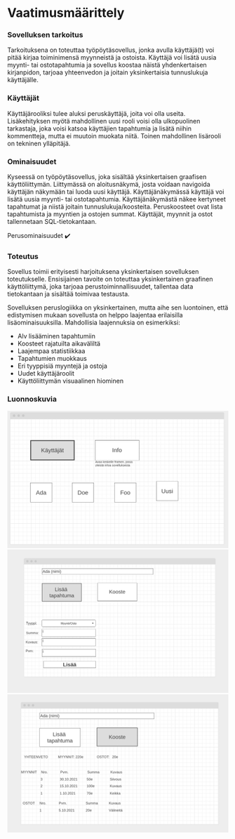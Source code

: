 # Vaatimusmäärittely
### Sovelluksen tarkoitus
Tarkoituksena on toteuttaa työpöytäsovellus, jonka avulla käyttäjä(t) voi pitää kirjaa toiminimensä myynneistä ja ostoista.
Käyttäjä voi lisätä uusia myynti- tai ostotapahtumia ja sovellus koostaa näistä yhdenkertaisen kirjanpidon, tarjoaa yhteenvedon ja joitain yksinkertaisia tunnuslukuja käyttäjälle.

### Käyttäjät
Käyttäjärooliksi tulee aluksi peruskäyttäjä, joita voi olla useita. Lisäkehityksen myötä mahdollinen uusi rooli voisi olla ulkopuolinen tarkastaja, joka voisi katsoa käyttäjien tapahtumia ja lisätä niihin kommentteja, mutta ei muutoin muokata niitä. Toinen mahdollinen lisärooli on tekninen ylläpitäjä.

### Ominaisuudet
Kyseessä on työpöytäsovellus, joka sisältää yksinkertaisen graafisen käyttöliittymän. Liittymässä on aloitusnäkymä, josta voidaan navigoida käyttäjän näkymään tai luoda uusi käyttäjä.
Käyttäjänäkymässä käyttäjä voi lisätä uusia myynti- tai ostotapahtumia. Käyttäjänäkymästä näkee kertyneet tapahtumat ja niistä joitain tunnuslukuja/koosteita. Peruskoosteet ovat lista tapahtumista ja myyntien ja ostojen summat. Käyttäjät, myynnit ja ostot tallennetaan SQL-tietokantaan.

Perusominaisuudet ✔️

### Toteutus
Sovellus toimii erityisesti harjoituksena yksinkertaisen sovelluksen toteutukselle. Ensisijainen tavoite on toteuttaa yksinkertainen graafinen käyttöliittymä, joka tarjoaa perustoiminnallisuudet, tallentaa data tietokantaan ja sisältää toimivaa testausta.

Sovelluksen peruslogiikka on yksinkertainen, mutta aihe sen luontoinen, että edistymisen mukaan sovellusta on helppo laajentaa erilaisilla lisäominaisuuksilla. Mahdollisia laajennuksia on esimerkiksi:
- Alv lisääminen tapahtumiin
- Koosteet rajatuilta aikaväliltä
- Laajempaa statistiikkaa
- Tapahtumien muokkaus
- Eri tyyppisiä myyntejä ja ostoja
- Uudet käyttäjäroolit
- Käyttöliittymän visuaalinen hiominen

### Luonnoskuvia

![view1](images/view1.png)
![view2](images/view2.png)
![view3](images/view3.png)
